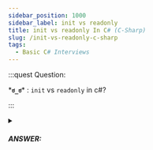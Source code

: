 ```yaml
---
sidebar_position: 1000
sidebar_label: init vs readonly
title: init vs readonly In C# (C-Sharp)
slug: /init-vs-readonly-c-sharp
tags:
  - Basic C# Interviews
---
```


:::quest Question:

\***`ಠ_ಠ`**\* : 
`init` vs `readonly` in c#?

:::

<details>
  <summary><h5>ANSWER:</h5></summary>

  \***`◔̯◔`**\* :
  Both `init` and `readonly` are used to ensure that a field's value can only be initialized once and cannot be changed afterwards (***immutable***). However, there are some differences between the two modifiers.

| Modifier | Applicable to | Value Assigned | Value Changeable |
| --- | --- | --- | --- |
| `init` | Properties and fields | During object construction & object initializer only | No |
| `readonly` | Fields only | During object construction only | No |

#### Example of `init` in constructor
```cs
public class Person
{
    public string Name { get; init; }

    // set variable in constructor
    public Person(string name)
    {
        Name = name;
    }
}

var person = new Person("John");
person.Name = "Jane"; // This will cause a compile-time error
```
#### Example of `init` in object initializer

```cs
public class Person
{
  public string Name {get; init;}
}

var person = new Person
{
  // set variable in object initializer
  Name = "Jane"
}
```

#### Example of `readonly` in constructor
```cs
public class Circle
{
    private readonly double _radius;

    // set variable in constructor, can't be change later
    public Circle(double radius)
    {
        _radius = radius;
    }

    public double CalculateArea()
    {
        _radius = 1; // result in error
    }
}
```

</details>